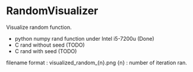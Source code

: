 # RandomVisualizer
Visualize random function.
- python numpy rand function under Intel i5-7200u (Done)
- C rand without seed (TODO)
- C rand with    seed (TODO)

filename format : visualized_random_{n}.png
{n} : number of iteration ran.
